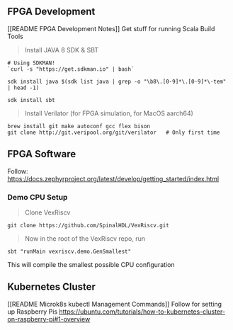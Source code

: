 ## FPGA Development
[[README FPGA Development Notes]]
Get stuff for running Scala Build Tools
> Install JAVA 8 SDK & SBT
```shell
# Using SDKMAN!
`curl -s "https://get.sdkman.io" | bash`

sdk install java $(sdk list java | grep -o "\b8\.[0-9]*\.[0-9]*\-tem" | head -1)

sdk install sbt
```
> Install Verilator (for FPGA simulation, for MacOS aarch64)
```shell
brew install git make autoconf gcc flex bison
git clone http://git.veripool.org/git/verilator   # Only first time
```
## FPGA Software
Follow:
https://docs.zephyrproject.org/latest/develop/getting_started/index.html
### Demo CPU Setup
> Clone VexRiscv
```shell
git clone https://github.com/SpinalHDL/VexRiscv.git
```
> Now in the root of the VexRiscv repo, run
```shell
sbt "runMain vexriscv.demo.GenSmallest"
```
This will compile the smallest possible CPU configuration
## Kubernetes Cluster
[[README Microk8s kubectl Management Commands]]
Follow for setting up Raspberry Pis
https://ubuntu.com/tutorials/how-to-kubernetes-cluster-on-raspberry-pi#1-overview

